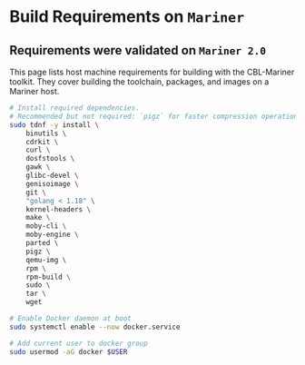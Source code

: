 
# Build Requirements on `Mariner`

## Requirements were validated on `Mariner 2.0`

This page lists host machine requirements for building with the CBL-Mariner toolkit. They cover building the toolchain, packages, and images on a Mariner host.

```bash
# Install required dependencies.
# Recommended but not required: `pigz` for faster compression operations.
sudo tdnf -y install \
    binutils \
    cdrkit \
    curl \
    dosfstools \
    gawk \
    glibc-devel \
    genisoimage \
    git \
    "golang < 1.18" \
    kernel-headers \
    make \
    moby-cli \
    moby-engine \
    parted \
    pigz \
    qemu-img \
    rpm \
    rpm-build \
    sudo \
    tar \
    wget

# Enable Docker daemon at boot
sudo systemctl enable --now docker.service

# Add current user to docker group
sudo usermod -aG docker $USER
```

